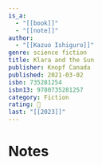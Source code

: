 ```yaml
---
is_a:
  - "[[book]]"
  - "[[note]]"
author:
  - "[[Kazuo Ishiguro]]"
genre: science fiction
title: Klara and the Sun
publisher: Knopf Canada
published: 2021-03-02
isbn: 735281254
isbn13: 9780735281257
category: Fiction
rating: 🤞
last: "[[2023]]"
---
```

# Notes
